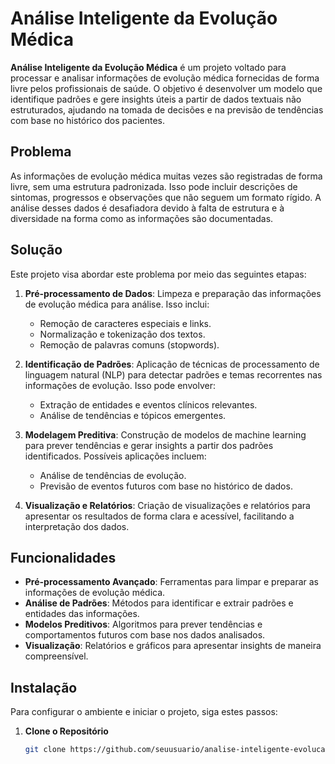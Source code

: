 # Análise Inteligente da Evolução Médica

**Análise Inteligente da Evolução Médica** é um projeto voltado para processar e analisar informações de evolução médica fornecidas de forma livre pelos profissionais de saúde. O objetivo é desenvolver um modelo que identifique padrões e gere insights úteis a partir de dados textuais não estruturados, ajudando na tomada de decisões e na previsão de tendências com base no histórico dos pacientes.

## Problema

As informações de evolução médica muitas vezes são registradas de forma livre, sem uma estrutura padronizada. Isso pode incluir descrições de sintomas, progressos e observações que não seguem um formato rígido. A análise desses dados é desafiadora devido à falta de estrutura e à diversidade na forma como as informações são documentadas.

## Solução

Este projeto visa abordar este problema por meio das seguintes etapas:

1. **Pré-processamento de Dados**: Limpeza e preparação das informações de evolução médica para análise. Isso inclui:
   - Remoção de caracteres especiais e links.
   - Normalização e tokenização dos textos.
   - Remoção de palavras comuns (stopwords).

2. **Identificação de Padrões**: Aplicação de técnicas de processamento de linguagem natural (NLP) para detectar padrões e temas recorrentes nas informações de evolução. Isso pode envolver:
   - Extração de entidades e eventos clínicos relevantes.
   - Análise de tendências e tópicos emergentes.

3. **Modelagem Preditiva**: Construção de modelos de machine learning para prever tendências e gerar insights a partir dos padrões identificados. Possíveis aplicações incluem:
   - Análise de tendências de evolução.
   - Previsão de eventos futuros com base no histórico de dados.

4. **Visualização e Relatórios**: Criação de visualizações e relatórios para apresentar os resultados de forma clara e acessível, facilitando a interpretação dos dados.

## Funcionalidades

- **Pré-processamento Avançado**: Ferramentas para limpar e preparar as informações de evolução médica.
- **Análise de Padrões**: Métodos para identificar e extrair padrões e entidades das informações.
- **Modelos Preditivos**: Algoritmos para prever tendências e comportamentos futuros com base nos dados analisados.
- **Visualização**: Relatórios e gráficos para apresentar insights de maneira compreensível.

## Instalação

Para configurar o ambiente e iniciar o projeto, siga estes passos:

1. **Clone o Repositório**
   ```bash
   git clone https://github.com/seuusuario/analise-inteligente-evolucao-medica.git
